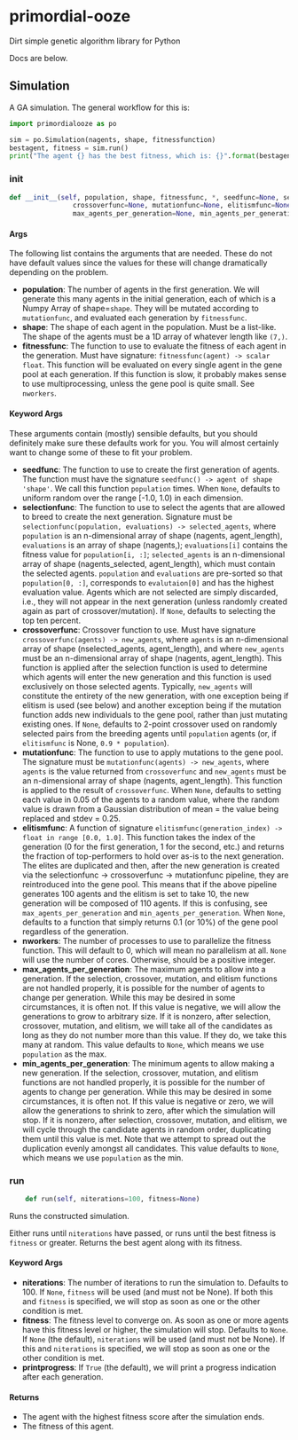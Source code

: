 # primordial-ooze

Dirt simple genetic algorithm library for Python

Docs are below.

## Simulation

A GA simulation. The general workflow for this is:

```python
import primordialooze as po

sim = po.Simulation(nagents, shape, fitnessfunction)
bestagent, fitness = sim.run()
print("The agent {} has the best fitness, which is: {}".format(bestagent, fitness))
```


### __init__

```python
def __init__(self, population, shape, fitnessfunc, *, seedfunc=None, selectionfunc=None,
                crossoverfunc=None, mutationfunc=None, elitismfunc=None, nworkers=0,
                max_agents_per_generation=None, min_agents_per_generation=None)
```

#### Args

The following list contains the arguments that are needed. These do not have default values
since the values for these will change dramatically depending on the problem.

- **population**: The number of agents in the first generation. We will generate this many agents
                in the initial generation, each of which is a Numpy Array of shape=`shape`.
                They will be mutated according to `mutationfunc`, and evaluated each generation
                by `fitnessfunc`.
- **shape**: The shape of each agent in the population. Must be a list-like. The shape of the agents
                must be a 1D array of whatever length like `(7,)`.
- **fitnessfunc**: The function to use to evaluate the fitness of each agent in the generation.
                Must have signature: `fitnessfunc(agent) -> scalar float`. This function
                will be evaluated on every single agent in the gene pool at each generation.
                If this function is slow, it probably makes sense to use multiprocessing, unless the
                gene pool is quite small. See `nworkers`.

#### Keyword Args

These arguments contain (mostly) sensible defaults, but you should definitely make sure these
defaults work for you. You will almost certainly want to change some of these to fit your problem.

- **seedfunc**: The function to use to create the first generation of agents. The function must have
                    the signature `seedfunc() -> agent of shape 'shape'`. We call this function
                    `population` times. When `None`, defaults to uniform random
                    over the range [-1.0, 1.0) in each dimension.
- **selectionfunc**: The function to use to select the agents that are allowed to breed to create the
                    next generation. Signature must be `selectionfunc(population, evaluations) -> selected_agents`,
                    where `population` is an n-dimensional array of shape (nagents, agent_length),
                    `evaluations` is an array of shape (nagents,); `evaluations[i]` contains
                    the fitness value for `population[i, :]`; `selected_agents` is an n-dimensional array
                    of shape (nagents_selected, agent_length), which must contain the selected agents.
                    `population` and `evaluations` are pre-sorted so that `population[0, :]`, corresponds
                    to `evalutaion[0]` and has the highest evaluation value. Agents which are not selected
                    are simply discarded, i.e., they will not appear in the next generation (unless randomly
                    created again as part of crossover/mutation).
                    If `None`, defaults to selecting the top ten percent.
- **crossoverfunc**: Crossover function to use. Must have signature `crossoverfunc(agents) -> new_agents`,
                    where `agents` is an n-dimensional array of shape (nselected_agents, agent_length),
                    and where `new_agents` must be an n-dimensional array of shape (nagents, agent_length).
                    This function is applied after the selection function is used to determine which
                    agents will enter the new generation and this function is used exclusively on those
                    selected agents. Typically, `new_agents` will constitute the entirety of the new generation,
                    with one exception being if elitism is used (see below) and another exception being
                    if the mutation function adds new individuals to the gene pool, rather than just mutating
                    existing ones.
                    If `None`, defaults to 2-point crossover used on randomly selected pairs from the
                    breeding agents until `population` agents (or, if `elitismfunc` is None, `0.9 * population`).
- **mutationfunc**: The function to use to apply mutations to the gene pool. The signature must be
                    `mutationfunc(agents) -> new_agents`, where `agents` is the value returned from
                    `crossoverfunc` and `new_agents` must be an n-dimensional array of shape (nagents, agent_length).
                    This function is applied to the result of `crossoverfunc`.
                    When `None`, defaults to setting each value in 0.05 of the agents to a random value,
                    where the random value is drawn from a Gaussian distribution of mean = the value being replaced
                    and stdev = 0.25.
- **elitismfunc**: A function of signature `elitismfunc(generation_index) -> float in range [0.0, 1.0]`.
                    This function takes the index of the generation (0 for the first generation, 1 for the second, etc.)
                    and returns the fraction of top-performers to hold over as-is to the next generation.
                    The elites are duplicated and then, after the new
                    generation is created via the selectionfunc -> crossoverfunc -> mutationfunc pipeline, they are
                    reintroduced into the gene pool. This means that if the above pipeline generates 100 agents
                    and the elitism is set to take 10, the new generation will be composed of 110 agents. If this
                    is confusing, see `max_agents_per_generation` and `min_agents_per_generation`.
                    When `None`, defaults to a function that simply returns 0.1 (or 10%) of the gene pool regardless of the
                    generation.
- **nworkers**: The number of processes to use to parallelize the fitness function. This will default to 0, which will
                    mean no parallelism at all. `None` will use the number of cores. Otherwise, should be a positive integer.
- **max_agents_per_generation**: The maximum agents to allow into a generation. If the selection, crossover, mutation,
                                and elitism functions are not handled properly, it is possible for the number of
                                agents to change per generation. While this may be desired in some circumstances, it
                                is often not. If this value is negative, we will allow the generations to grow to arbitrary
                                size. If it is nonzero, after selection, crossover, mutation, and elitism, we will
                                take all of the candidates as long as they do not number more than this value. If they do,
                                we take this many at random.
                                This value defaults to `None`, which means we use `population` as the max.
- **min_agents_per_generation**: The minimum agents to allow making a new generation. If the selection, crossover, mutation,
                                and elitism functions are not handled properly, it is possible for the number of
                                agents to change per generation. While this may be desired in some circumstances, it
                                is often not. If this value is negative or zero, we will allow the generations
                                to shrink to zero, after which the simulation will stop. If it is nonzero, after selection,
                                crossover, mutation, and elitism, we will cycle through the candidate agents in random
                                order, duplicating them until this value is met. Note that we attempt to spread out the
                                duplication evenly amongst all candidates.
                                This value defaults to `None`, which means we use `population` as the min.


### run

```python
    def run(self, niterations=100, fitness=None)
```

Runs the constructed simulation.

Either runs until `niterations` have passed, or runs until the best fitness is `fitness` or greater.
Returns the best agent along with its fitness.

#### Keyword Args

- **niterations**: The number of iterations to run the simulation to. Defaults to 100. If `None`,
                    `fitness` will be used (and must not be None). If both this and `fitness` is
                    specified, we will stop as soon as one or the other condition is met.
- **fitness**: The fitness level to converge on. As soon as one or more agents have this fitness level
                    or higher, the simulation will stop. Defaults to `None`. If `None` (the default),
                    `niterations` will be used (and must not be None). If this and `niterations` is
                    specified, we will stop as soon as one or the other condition is met.
- **printprogress**: If `True` (the default), we will print a progress indication after each generation.

#### Returns

- The agent with the highest fitness score after the simulation ends.
- The fitness of this agent.
